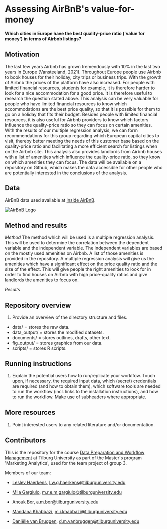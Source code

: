 # Assessing AirBnB's value-for-money

__Which cities in Europe have the best quality-price ratio ('value for money') in terms of Airbnb listings?__

## Motivation
The last few years Airbnb has grown tremendously with 10% in the last two years in Europe (Vansteeland, 2021). Throughout Europe people use Airbnb to book houses for their holiday, city trips or business trips. With the growth of Airbnb the prices of the platform have also increased. For people with limited financial resources, students for example, it is therefore harder to look for a nice accommodation for a good price. It is therefore useful to research the question stated above. This analysis can be very valuable for people who have limited financial resources to know which accommodations are the best price quality, so that it is possible for them to go on a holiday that fits their budget. Besides people with limited financial resources, it is also useful for Airbnb providers to know which factors influence the quality-price ratio so they can focus on certain amenities. With the results of our multiple regression analysis, we can form recommendations for this group regarding which European capital cities to visit, thereby better meeting the needs of this customer base based on the quality-price ratio and facilitating a more efficient search for listings when on the Airbnb site. This analysis also provides landlords from Airbnb houses with a list of amenities which influence the quality-price ratio, so they know on which amenities they can focus. The data will be available on a repository on Github, which makes the data accessible for other people who are potentially interested in the conclusions of the analysis. 

## Data

AirBnB data used available at [Inside AirBnB](http://insideairbnb.com/get-the-data.html).

![AirBnB Logo](https://upload.wikimedia.org/wikipedia/commons/thumb/6/69/Airbnb_Logo_Bélo.svg/2560px-Airbnb_Logo_Bélo.svg.png)

## Method and results
*Method*
The method which will be used is a multiple regression analysis. This will be used to determine the correlation between the dependent variable and the independent variable. The independent variables are based on the mostly used amenities on Airbnb. A list of those amenities is provided in the repository. A multiple regression analysis will give us the amenities which have a significant effect on the price quality ratio and the size of the effect. This will give people the right amenities to look for in order to find houses on Airbnb with high price-quality ratios and give landlords the amenities to focus on. 

*Results*
 

## Repository overview

1. Provide an overview of the directory structure and files. 
* data/ = stores the raw data. 
* data_output/ = stores the modified datasets. 
* documents/ = stores outlines, drafts, other text.
* fig_output/ = stores graphics from our data. 
* scripts/ = stores R scripts. 

## Running instructions

1. Explain the potential users how to run/replicate your worklfow. Touch upon, if necessary, the required input data, which (secret) credentials are required (and how to obtain them), which software tools are needed to run the workflow (incl. links to the installation instructions), and how to run the workflow. Make use of subheaders where appropriate. 

## More resources

1. Point interested users to any related literature and/or documentation. 

## Contributors

This is the repository for the course [Data Preparation and Workflow Management](https://dprep.hannesdatta.com) at Tilburg University as part of the Master's program 'Marketing Analytics', used for the team project of group 3. 

Members of our team: 

* [Lesley Haerkens](https://github.com/lesleyhaerkens), l.w.g.haerkens@tilburguniversity.edu

* [Mila Gargiulo](https://github.com/MilaGargiulo), m.r.e.m.gargiulo@tilburguniversity.edu

* [Anouk Bor](https://github.com/AnoukBor), a.m.bor@tilburguniversity.edu

* [Mandana Khabbazi](https://github.com/Mandanakhabbazi), m.i.khabbazi@tilburguniversity.edu

* [Daniëlle van Bruggen](https://github.com/daniellevb00), d.m.vanbruggen@tilburguniversity.edu

